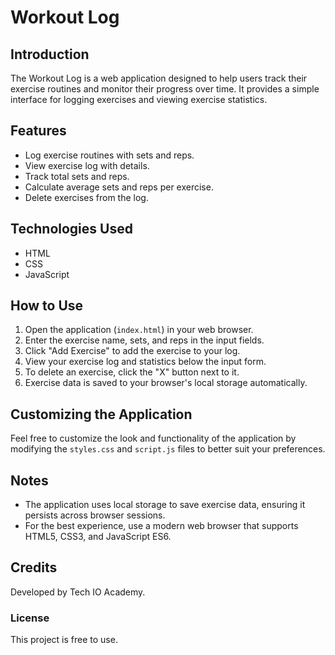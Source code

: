 # Workout Log

## Introduction
The Workout Log is a web application designed to help users track their exercise routines and monitor their progress over time. It provides a simple interface for logging exercises and viewing exercise statistics.

## Features
- Log exercise routines with sets and reps.
- View exercise log with details.
- Track total sets and reps.
- Calculate average sets and reps per exercise.
- Delete exercises from the log.

## Technologies Used
- HTML
- CSS
- JavaScript

## How to Use
1. Open the application (`index.html`) in your web browser.
2. Enter the exercise name, sets, and reps in the input fields.
3. Click "Add Exercise" to add the exercise to your log.
4. View your exercise log and statistics below the input form.
5. To delete an exercise, click the "X" button next to it.
6. Exercise data is saved to your browser's local storage automatically.

## Customizing the Application
Feel free to customize the look and functionality of the application by modifying the `styles.css` and `script.js` files to better suit your preferences.

## Notes
- The application uses local storage to save exercise data, ensuring it persists across browser sessions.
- For the best experience, use a modern web browser that supports HTML5, CSS3, and JavaScript ES6.

## Credits
Developed by Tech IO Academy.

### License
This project is free to use.
